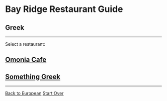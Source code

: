 # Bay Ridge Restaurant Guide
## Greek
---
Select a restaurant:
## [Omonia Cafe](#)
## [Something Greek](#)
---
[Back to European](european.md)
[Start Over](../home.md)
